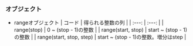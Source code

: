 ### オブジェクト

- rangeオブジェクト
  | コード | 得られる整数の列 |
  | :---: | :---: |
  | range(stop) | 0 ~ (stop - 1)の整数 |
  | range(start, stop) | start ~ (stop - 1)の整数 |
  | range(start, stop, step) | start ~ (stop - 1)の整数。増分はstep |
